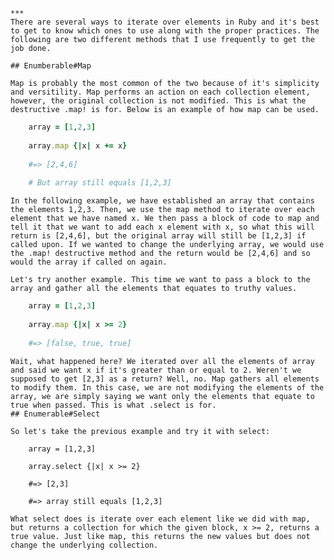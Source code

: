 	***
	There are several ways to iterate over elements in Ruby and it's best to get to know which ones to use along with the proper practices. The following are two different methods that I use frequently to get the job done.
	
	## Enumberable#Map

	Map is probably the most common of the two because of it's simplicity and versitility. Map performs an action on each collection element, however, the original collection is not modified. This is what the destructive .map! is for. Below is an example of how map can be used.

```ruby
	array = [1,2,3]
	
	array.map {|x| x += x}
	
	#=> [2,4,6]
	
	# But array still equals [1,2,3]
```


	In the following example, we have established an array that contains the elements 1,2,3. Then, we use the map method to iterate over each element that we have named x. We then pass a block of code to map and tell it that we want to add each x element with x, so what this will return is [2,4,6], but the original array will still be [1,2,3] if called upon. If we wanted to change the underlying array, we would use the .map! destructive method and the return would be [2,4,6] and so would the array if called on again.
	
	Let's try another example. This time we want to pass a block to the array and gather all the elements that equates to truthy values.
	
```ruby
	array = [1,2,3]
	
	array.map {|x| x >= 2}
	
	#=> [false, true, true]
```


	Wait, what happened here? We iterated over all the elements of array and said we want x if it's greater than or equal to 2. Weren't we supposed to get [2,3] as a return? Well, no. Map gathers all elements to modify them. In this case, we are not modifying the elements of the array, we are simply saying we want only the elements that equate to true when passed. This is what .select is for.
	## Enumerable#Select

	So let's take the previous example and try it with select:
	
```
	array = [1,2,3]
	
	array.select {|x| x >= 2}
	
	#=> [2,3]
	
	#=> array still equals [1,2,3]
```


	What select does is iterate over each element like we did with map, but returns a collection for which the given block, x >= 2, returns a true value. Just like map, this returns the new values but does not change the underlying collection.
